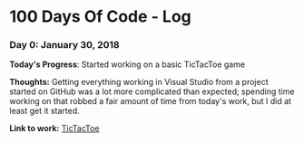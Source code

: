 # 100 Days Of Code - Log

### Day 0: January 30, 2018

**Today's Progress**: Started working on a basic TicTacToe game

**Thoughts:** Getting everything working in Visual Studio from a project started on GitHub was a lot more complicated than expected; spending time working on that robbed a fair amount of time from today's work, but I did at least get it started.

**Link to work:** [TicTacToe](https://github.com/poshcodebear/Tic-Tac-Toe)

<!-- 
### Day 0: February 30, 2016 (Example 2)
##### (delete me or comment me out)

**Today's Progress**: Fixed CSS, worked on canvas functionality for the app.

**Thoughts**: I really struggled with CSS, but, overall, I feel like I am slowly getting better at it. Canvas is still new for me, but I managed to figure out some basic functionality.

**Link(s) to work**: [Calculator App](http://www.example.com)


### Day 1: June 27, Monday

**Today's Progress**: I've gone through many exercises on FreeCodeCamp.

**Thoughts** I've recently started coding, and it's a great feeling when I finally solve an algorithm challenge after a lot of attempts and hours spent.

**Link(s) to work**
1. [Find the Longest Word in a String](https://www.freecodecamp.com/challenges/find-the-longest-word-in-a-string)
2. [Title Case a Sentence](https://www.freecodecamp.com/challenges/title-case-a-sentence) -->
